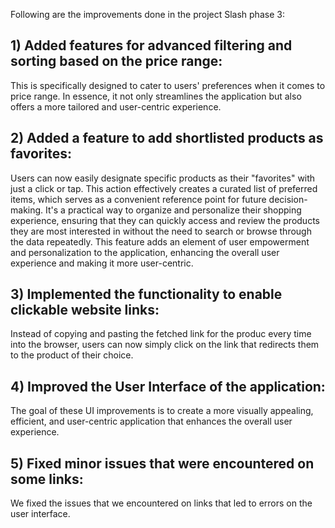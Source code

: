 Following are the improvements done in the project Slash phase 3:
## 1) Added features for advanced filtering and sorting based on the price range: 
This is specifically designed to cater to users' preferences when it comes to price range.
In essence, it not only streamlines the application but also offers a more tailored and user-centric experience.
## 2) Added a feature to add shortlisted products as favorites:
Users can now easily designate specific products as their "favorites" with just a click or tap. 
This action effectively creates a curated list of preferred items, which serves as a convenient reference point for future decision-making.
It's a practical way to organize and personalize their shopping experience, ensuring that they can quickly access and review the products they are most interested in without the need to search or browse through the data repeatedly. 
This feature adds an element of user empowerment and personalization to the application, enhancing the overall user experience and making it more user-centric.
## 3) Implemented the functionality to enable clickable website links:
Instead of copying and pasting the fetched link for the produc every time into the browser, users can now simply click on the link that redirects them to the product of their choice.
## 4) Improved the User Interface of the application:
The goal of these UI improvements is to create a more visually appealing, efficient, and user-centric application that enhances the overall user experience.
## 5) Fixed minor issues that were encountered on some links:
We fixed the issues that we encountered on links that led to errors on the user interface.
